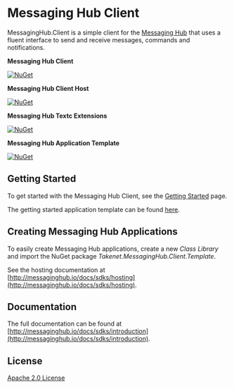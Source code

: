
# Messaging Hub Client

MessagingHub.Client is a simple client for the [Messaging Hub](https://messaginghub.io/) that uses a fluent interface to send and receive messages, commands and notifications.

**Messaging Hub Client**

<a href="https://www.nuget.org/packages/Takenet.MessagingHub.Client/" rel="NuGet">![NuGet](https://img.shields.io/nuget/v/Takenet.MessagingHub.Client.svg)</a>

**Messaging Hub Client Host**

<a href="https://www.nuget.org/packages/Takenet.MessagingHub.Client.Host/" rel="NuGet">![NuGet](https://img.shields.io/nuget/v/Takenet.MessagingHub.Client.Host.svg)</a>

**Messaging Hub Textc Extensions**

<a href="https://www.nuget.org/packages/Takenet.MessagingHub.Client.Textc/" rel="NuGet">![NuGet](https://img.shields.io/nuget/v/Takenet.MessagingHub.Client.Textc.svg)</a>

**Messaging Hub Application Template**

<a href="https://www.nuget.org/packages/Takenet.MessagingHub.Client.Template/" rel="NuGet">![NuGet](https://img.shields.io/nuget/v/Takenet.MessagingHub.Client.Template.svg)</a>

## Getting Started

To get started with the Messaging Hub Client, see the [Getting Started](http://messaginghub.io/docs/sdks/getting-started) page.

The getting started application template can be found [here](https://github.com/takenet/messaginghub-client-csharp/tree/master/src/Samples/GettingStarted).

## Creating Messaging Hub Applications

To easily create Messaging Hub applications, create a new *Class Library* and import the NuGet package *Takenet.MessagingHub.Client.Template*.

See the hosting documentation at [http://messaginghub.io/docs/sdks/hosting](http://messaginghub.io/docs/sdks/hosting).

## Documentation 

The full documentation can be found at [http://messaginghub.io/docs/sdks/introduction](http://messaginghub.io/docs/sdks/introduction).

## License

[Apache 2.0 License](https://github.com/takenet/messaginghub-client-csharp/blob/master/LICENSE) 

